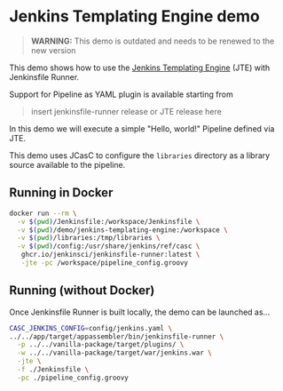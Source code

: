# Jenkins Templating Engine demo

> **WARNING:** This demo is outdated and needs to be renewed to the new version

This demo shows how to use the [Jenkins Templating Engine](https://plugins.jenkins.io/ptemplating-engine/) (JTE) with Jenkinsfile Runner.

Support for Pipeline as YAML plugin is available starting from 
> insert jenkinsfile-runner release or JTE release here

In this demo we will execute a simple "Hello, world!" Pipeline defined via JTE.

This demo uses JCasC to configure the `libraries` directory as a library source available to the pipeline. 

## Running in Docker

```bash
docker run --rm \
  -v $(pwd)/Jenkinsfile:/workspace/Jenkinsfile \
  -v $(pwd)/demo/jenkins-templating-engine:/workspace \
  -v $(pwd)/libraries:/tmp/libraries \
  -v $(pwd)/config:/usr/share/jenkins/ref/casc \
   ghcr.io/jenkinsci/jenkinsfile-runner:latest \
   -jte -pc /workspace/pipeline_config.groovy
```

## Running (without Docker)

Once Jenkinsfile Runner is built locally, the demo can be launched as...

```bash
CASC_JENKINS_CONFIG=config/jenkins.yaml \
../../app/target/appassembler/bin/jenkinsfile-runner \
  -p ../../vanilla-package/target/plugins/ \
  -w ../../vanilla-package/target/war/jenkins.war \
  -jte \
  -f ./Jenkinsfile \
  -pc ./pipeline_config.groovy
```
